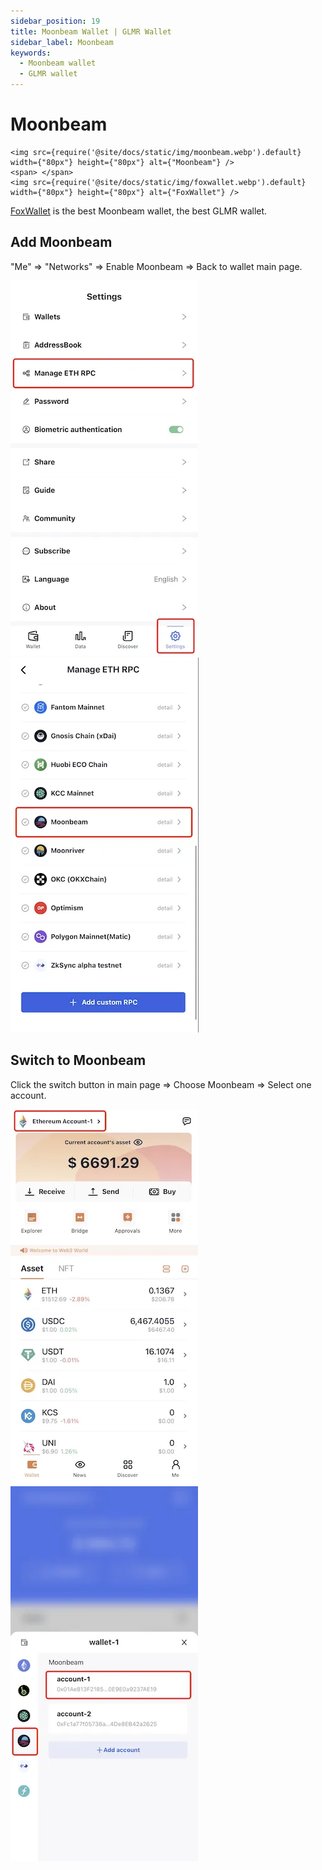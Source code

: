 ```yaml
---
sidebar_position: 19
title: Moonbeam Wallet | GLMR Wallet
sidebar_label: Moonbeam
keywords:
  - Moonbeam wallet
  - GLMR wallet
---
```


# Moonbeam
```mdx-code-block
<img src={require('@site/docs/static/img/moonbeam.webp').default} width={"80px"} height={"80px"} alt={"Moonbeam"} />
<span> </span>
<img src={require('@site/docs/static/img/foxwallet.webp').default} width={"80px"} height={"80px"} alt={"FoxWallet"} />
```
[FoxWallet](https://foxwallet.com) is the best Moonbeam wallet, the best GLMR wallet.

## Add Moonbeam

"Me" => "Networks" => Enable Moonbeam => Back to wallet main page.

![](../img/manage-eth-rpc.webp)![](../img/add-moonbeam.webp)

## Switch to Moonbeam

Click the switch button in main page => Choose Moonbeam => Select one
account.

![](../img/switch-entrance.webp)![](../img/switch-moonbeam.webp)